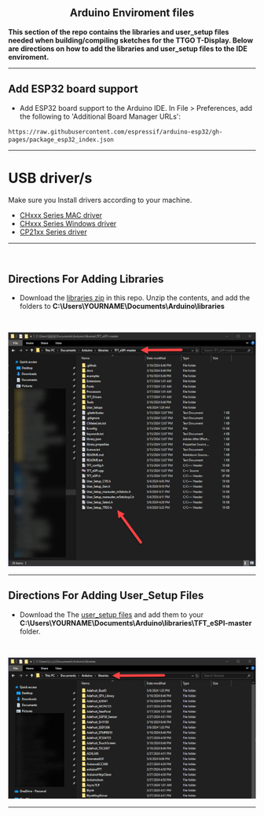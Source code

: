 <div align="center">
  
## Arduino Enviroment files

</div>

<b>This section of the repo contains the libraries and user_setup files needed when building/compiling sketches for the TTGO T-Display.
Below are directions on how to add the libraries and user_setup files to the IDE enviroment.</b>
___

## Add ESP32 board support 
- Add ESP32 board support to the Arduino IDE. In File > Preferences, add the following to 'Additional Board Manager URLs':

```
https://raw.githubusercontent.com/espressif/arduino-esp32/gh-pages/package_esp32_index.json
```
___

# USB driver/s
Make sure you Install drivers according to your machine. 
- [CHxxx Series MAC driver](http://www.wch-ic.com/downloads/CH34XSER_MAC_ZIP.html) 
- [CHxxx Series Windows driver](http://www.wch-ic.com/downloads/CH343SER_ZIP.html) 
- [CP21xx Series driver](https://www.silabs.com/developers/usb-to-uart-bridge-vcp-drivers?tab=downloads)
___

<br>

## Directions For Adding Libraries
- Download the <a href=https://github.com/ATOMNFT/ESP32-TTGO-T-Display-Hub/blob/main/Arduino%20Files/Libraries/libraries.zip>libraries zip</a> in this repo. Unzip the contents, and add the folders to **C:\Users\YOURNAME\Documents\Arduino\libraries** 
<br>

![libraries-location](images/libslocation.png)

___

## Directions For Adding User_Setup Files
- Download the The <a href=https://github.com/ATOMNFT/ESP32-TTGO-T-Display-Hub/tree/main/Arduino%20Files/User_Setup%20Files>user_setup files</a> and add them to your **C:\Users\YOURNAME\Documents\Arduino\libraries\TFT_eSPI-master** folder.
<br>

![usersetup-location](images/usersetuplocation.png)


<hr>
<br>